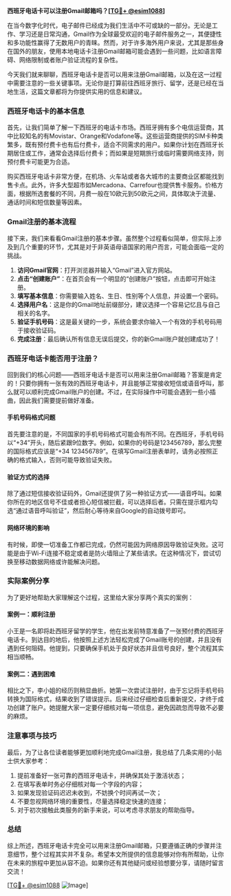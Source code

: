**西班牙电话卡可以注册Gmail邮箱吗？[[TG💪+ @esim1088](https://t.me/s/esim1088)]**

在当今数字化时代，电子邮件已经成为我们生活中不可或缺的一部分。无论是工作、学习还是日常沟通，Gmail作为全球最受欢迎的电子邮件服务之一，其便捷性和多功能性赢得了无数用户的青睐。然而，对于许多海外用户来说，尤其是那些身在国外的朋友，使用本地电话卡注册Gmail邮箱可能会遇到一些问题，比如语言障碍、网络限制或者账户验证流程的复杂性。

今天我们就来聊聊，西班牙电话卡是否可以用来注册Gmail邮箱，以及在这一过程中需要注意的一些关键事项。无论你是打算前往西班牙旅行、留学，还是已经在当地生活，这篇文章都将为你提供实用的信息和建议。

### 西班牙电话卡的基本信息

首先，让我们简单了解一下西班牙的电话卡市场。西班牙拥有多个电信运营商，其中比较知名的有Movistar、Orange和Vodafone等。这些运营商提供的SIM卡种类繁多，既有预付费卡也有后付费卡，适合不同需求的用户。如果你计划在西班牙长期居住或工作，通常会选择后付费卡；而如果是短期旅行或临时需要网络支持，则预付费卡可能更为合适。

购买西班牙电话卡非常方便，在机场、火车站或者各大城市的主要商业区都能找到售卡点。此外，许多大型超市如Mercadona、Carrefour也提供售卡服务。价格方面，根据所选套餐的不同，月费一般在10欧元到50欧元之间，具体取决于流量、通话时间和短信数量等因素。

### Gmail注册的基本流程

接下来，我们来看看Gmail注册的基本步骤。虽然整个过程看似简单，但实际上涉及到几个重要的环节，尤其是对于非英语母语国家的用户而言，可能会面临一定的挑战。

1. **访问Gmail官网**：打开浏览器并输入“Gmail”进入官方网站。
2. **点击“创建账户”**：在首页会有一个明显的“创建账户”按钮，点击即可开始注册。
3. **填写基本信息**：你需要输入姓名、生日、性别等个人信息，并设置一个密码。
4. **选择用户名**：这是你的Gmail地址前缀部分，建议选择一个容易记忆且与自己相关的名字。
5. **验证手机号码**：这是最关键的一步，系统会要求你输入一个有效的手机号码用于接收验证码。
6. **完成注册**：最后确认所有信息无误后提交，你的新Gmail账户就创建成功了！

### 西班牙电话卡能否用于注册？

回到我们的核心问题——西班牙电话卡是否可以用来注册Gmail邮箱？答案是肯定的！只要你拥有一张有效的西班牙电话卡，并且能够正常接收短信或语音呼叫，那么就可以顺利完成Gmail账户的创建。不过，在实际操作中可能会遇到一些小插曲，因此我们需要提前做好准备。

#### 手机号码格式问题

首先要注意的是，不同国家的手机号码格式可能会有所不同。在西班牙，手机号码以“+34”开头，随后紧跟9位数字。例如，如果你的号码是123456789，那么完整的国际格式应该是“+34 123456789”。在填写Gmail注册表单时，请务必按照正确的格式输入，否则可能导致验证失败。

#### 验证方式的选择

除了通过短信接收验证码外，Gmail还提供了另一种验证方式——语音呼叫。如果你所在的地区信号不佳或者担心短信被拦截，可以选择后者。只需在提示框内勾选“通过语音呼叫验证”，然后耐心等待来自Google的自动拨号即可。

#### 网络环境的影响

有时候，即使一切准备工作都已完成，仍然可能因为网络原因导致验证失败。这可能是由于Wi-Fi连接不稳定或者是防火墙阻止了某些请求。在这种情况下，尝试切换至移动数据网络或许能解决问题。

### 实际案例分享

为了更好地帮助大家理解这个过程，这里给大家分享两个真实的案例：

#### 案例一：顺利注册

小王是一名即将赴西班牙留学的学生，他在出发前特意准备了一张预付费的西班牙电话卡。到达目的地后，他按照上述方法轻松完成了Gmail账号的创建，并且没有遇到任何阻碍。他提到，只要确保手机处于良好状态并且信号良好，整个流程其实相当顺畅。

#### 案例二：遇到困难

相比之下，李小姐的经历则稍显曲折。她第一次尝试注册时，由于忘记将手机号码转换为国际格式，结果收到了错误提示。后来经过仔细检查后重新提交，才终于成功创建了账户。她提醒大家一定要仔细核对每一项信息，避免因疏忽而导致不必要的麻烦。

### 注意事项与技巧

最后，为了让各位读者能够更加顺利地完成Gmail注册，我总结了几条实用的小贴士供大家参考：

1. 提前准备好一张可靠的西班牙电话卡，并确保其处于激活状态；
2. 在填写表单时务必仔细核对每一个字段的内容；
3. 如果发现验证码迟迟未收到，不妨换个时间再试一次；
4. 不要忽视网络环境的重要性，尽量选择稳定快速的连接；
5. 对于初次接触此类服务的新手来说，可以考虑寻求朋友的帮助指导。

### 总结

综上所述，西班牙电话卡完全可以用来注册Gmail邮箱，只要遵循正确的步骤并注意细节，整个过程其实并不复杂。希望本文所提供的信息能够对你有所帮助，让你在未来的旅程中更加从容不迫。如果你还有其他疑问或经验想要分享，请随时留言交流！

[[TG💪+ @esim1088](https://t.me/s/esim1088) ![Image](https://i.postimg.cc/4NQfJmqS/Snipaste-2025-05-13-00-14-12.png)]